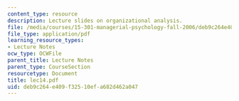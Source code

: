 ```yaml
---
content_type: resource
description: Lecture slides on organizational analysis.
file: /media/courses/15-301-managerial-psychology-fall-2006/deb9c264e409f32510efa682d462a047_lec14.pdf
file_type: application/pdf
learning_resource_types:
- Lecture Notes
ocw_type: OCWFile
parent_title: Lecture Notes
parent_type: CourseSection
resourcetype: Document
title: lec14.pdf
uid: deb9c264-e409-f325-10ef-a682d462a047
---
```

